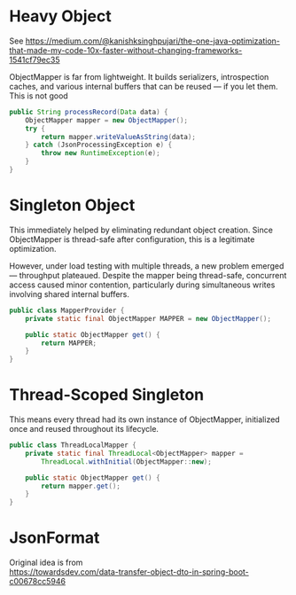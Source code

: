 # Heavy Object
See https://medium.com/@kanishksinghpujari/the-one-java-optimization-that-made-my-code-10x-faster-without-changing-frameworks-1541cf79ec35

ObjectMapper is far from lightweight. It builds serializers, introspection caches, and various internal buffers that can be reused — if you let them.
This is not good
```java
public String processRecord(Data data) {
    ObjectMapper mapper = new ObjectMapper();
    try {
        return mapper.writeValueAsString(data);
    } catch (JsonProcessingException e) {
        throw new RuntimeException(e);
    }
}
```

# Singleton Object
This immediately helped by eliminating redundant object creation. Since ObjectMapper is thread-safe after configuration, this is a legitimate optimization.

However, under load testing with multiple threads, a new problem emerged — throughput plateaued. Despite the mapper being thread-safe, concurrent access caused minor contention, particularly during simultaneous writes involving shared internal buffers.

```java
public class MapperProvider {
    private static final ObjectMapper MAPPER = new ObjectMapper();

    public static ObjectMapper get() {
        return MAPPER;
    }
}
```
# Thread-Scoped Singleton
This means every thread had its own instance of ObjectMapper, initialized once and reused throughout its lifecycle.

```java
public class ThreadLocalMapper {
    private static final ThreadLocal<ObjectMapper> mapper =
        ThreadLocal.withInitial(ObjectMapper::new);

    public static ObjectMapper get() {
        return mapper.get();
    }
}
```

# JsonFormat
Original idea is from  
https://towardsdev.com/data-transfer-object-dto-in-spring-boot-c00678cc5946
